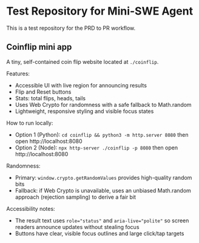 # Test Repository for Mini-SWE Agent

This is a test repository for the PRD to PR workflow.

## Coinflip mini app

A tiny, self-contained coin flip website located at `./coinflip`.

Features:
- Accessible UI with live region for announcing results
- Flip and Reset buttons
- Stats: total flips, heads, tails
- Uses Web Crypto for randomness with a safe fallback to Math.random
- Lightweight, responsive styling and visible focus states

How to run locally:
- Option 1 (Python): `cd coinflip && python3 -m http.server 8080` then open http://localhost:8080
- Option 2 (Node): `npx http-server ./coinflip -p 8080` then open http://localhost:8080

Randomness:
- Primary: `window.crypto.getRandomValues` provides high-quality random bits
- Fallback: if Web Crypto is unavailable, uses an unbiased Math.random approach (rejection sampling) to derive a fair bit

Accessibility notes:
- The result text uses `role="status"` and `aria-live="polite"` so screen readers announce updates without stealing focus
- Buttons have clear, visible focus outlines and large click/tap targets
